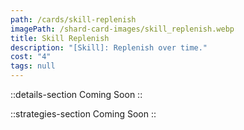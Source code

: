```yaml
---
path: /cards/skill-replenish
imagePath: /shard-card-images/skill_replenish.webp
title: Skill Replenish
description: "[Skill]: Replenish over time."
cost: "4"
tags: null
---
```


::details-section
Coming Soon
::

::strategies-section
Coming Soon
::
